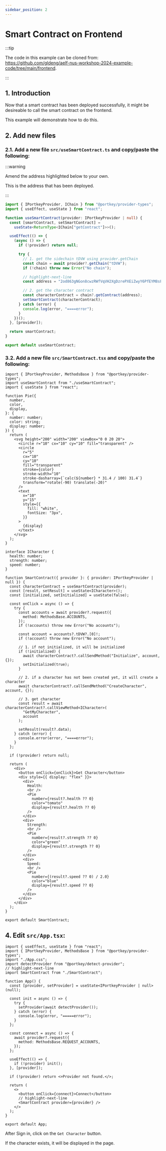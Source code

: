 ```yaml
---
sidebar_position: 2
---
```


# Smart Contract on Frontend

:::tip

The code in this example can be cloned from: https://github.com/gldeng/aelf-nus-workshop-2024-example-code/tree/main/frontend.

:::

## 1. Introduction

Now that a smart contract has been deployed successfully, it might be desireable to call the smart contract on the frontend.

This example will demonstrate how to do this.

## 2. Add new files

### 2.1. Add a new file `src/useSmartContract.ts` and copy/paste the following:

:::warning

Amend the address highlighted below to your own.

This is the address that has been deployed.

:::

```ts title="src/useSmartContract.ts" showLineNumbers
import { IPortkeyProvider, IChain } from "@portkey/provider-types";
import { useEffect, useState } from "react";

function useSmartContract(provider: IPortkeyProvider | null) {
  const [smartContract, setSmartContract] =
    useState<ReturnType<IChain["getContract"]>>();

  useEffect(() => {
    (async () => {
      if (!provider) return null;

      try {
        // 1. get the sidechain tDVW using provider.getChain
        const chain = await provider?.getChain("tDVW");
        if (!chain) throw new Error("No chain");

        // highlight-next-line
        const address = "2od863gNGon8cwzRWfVqVH2XgDzrePXEiZwyY6PfEYM8sFnbYw";

        // 2. get the character contract
        const characterContract = chain?.getContract(address);
        setSmartContract(characterContract);
      } catch (error) {
        console.log(error, "====error");
      }
    })();
  }, [provider]);

  return smartContract;
}

export default useSmartContract;
```

### 3.2. Add a new file `src/SmartContract.tsx` and copy/paste the following:

```tsx title="src/SmartContract.tsx" showLineNumbers
import { IPortkeyProvider, MethodsBase } from "@portkey/provider-types";
import useSmartContract from "./useSmartContract";
import { useState } from "react";

function Pie({
  number,
  color,
  display,
}: {
  number: number;
  color: string;
  display: number;
}) {
  return (
    <svg height="200" width="200" viewBox="0 0 20 20">
      <circle r="10" cx="10" cy="10" fill="transparent" />
      <circle
        r="5"
        cx="10"
        cy="10"
        fill="transparent"
        stroke={color}
        stroke-width="10"
        stroke-dasharray={`calc(${number} * 31.4 / 100) 31.4`}
        transform="rotate(-90) translate(-20)"
      />
      <text
        x="10"
        y="15"
        style={{
          fill: "white",
          fontSize: "3px",
        }}
      >
        {display}
      </text>
    </svg>
  );
}

interface ICharacter {
  health: number;
  strength: number;
  speed: number;
}

function SmartContract({ provider }: { provider: IPortkeyProvider | null }) {
  const characterContract = useSmartContract(provider);
  const [result, setResult] = useState<ICharacter>();
  const [initialized, setInitialized] = useState(false);

  const onClick = async () => {
    try {
      const accounts = await provider?.request({
        method: MethodsBase.ACCOUNTS,
      });
      if (!accounts) throw new Error("No accounts");

      const account = accounts?.tDVW?.[0]!;
      if (!account) throw new Error("No account");

      // 1. if not initialized, it will be initialized
      if (!initialized) {
        await characterContract?.callSendMethod("Initialize", account, {});
        setInitialized(true);
      }

      // 2. if a character has not been created yet, it will create a character
      await characterContract?.callSendMethod("CreateCharacter", account, {});

      // 3. get character
      const result = await characterContract?.callViewMethod<ICharacter>(
        "GetMyCharacter",
        account
      );

      setResult(result?.data);
    } catch (error) {
      console.error(error, "====error");
    }
  };

  if (!provider) return null;

  return (
    <div>
      <button onClick={onClick}>Get Character</button>
      <div style={{ display: "flex" }}>
        <div>
          Health:
          <br />
          <Pie
            number={result?.health ?? 0}
            color="tomato"
            display={result?.health ?? 0}
          />
        </div>
        <div>
          Strength:
          <br />
          <Pie
            number={result?.strength ?? 0}
            color="green"
            display={result?.strength ?? 0}
          />
        </div>
        <div>
          Speed:
          <br />
          <Pie
            number={(result?.speed ?? 0) / 2.0}
            color="blue"
            display={result?.speed ?? 0}
          />
        </div>
      </div>
    </div>
  );
}

export default SmartContract;
```

## 4. Edit `src/App.tsx`:

```tsx title="src/App.tsx" showLineNumbers
import { useEffect, useState } from "react";
import { IPortkeyProvider, MethodsBase } from "@portkey/provider-types";
import "./App.css";
import detectProvider from "@portkey/detect-provider";
// highlight-next-line
import SmartContract from "./SmartContract";

function App() {
  const [provider, setProvider] = useState<IPortkeyProvider | null>(null);

  const init = async () => {
    try {
      setProvider(await detectProvider());
    } catch (error) {
      console.log(error, "=====error");
    }
  };

  const connect = async () => {
    await provider?.request({
      method: MethodsBase.REQUEST_ACCOUNTS,
    });
  };

  useEffect(() => {
    if (!provider) init();
  }, [provider]);

  if (!provider) return <>Provider not found.</>;

  return (
    <>
      <button onClick={connect}>Connect</button>
      // highlight-next-line
      <SmartContract provider={provider} />
    </>
  );
}

export default App;
```

After Sign in, click on the `Get Character` button.

If the character exists, it will be displayed in the page.
